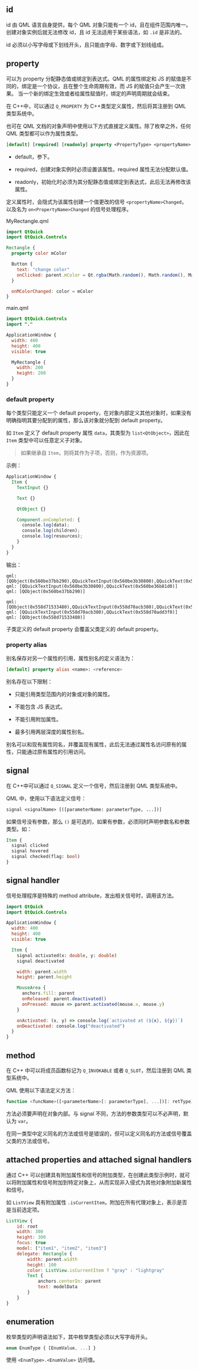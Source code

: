 <link href="../../../../../style.css", rel="stylesheet">

## id

id 由 QML 语言自身提供，每个 QML 对象只能有一个 id，且在组件范围内唯一。创建对象实例后就无法修改 id，且 id 无法适用于某些语法，如 `.id` 是非法的。

id 必须以小写字母或下划线开头，且只能由字母、数字或下划线组成。

## property

可以为 property 分配静态值或绑定到表达式。QML 的属性绑定和 JS 的赋值是不同的，绑定是一个协议，且在整个生命周期有效，而 JS 的赋值只会产生一次效果。
当一个新的绑定生效或者给属性赋值时，绑定的声明周期就会结束。

在 C++中，可以通过 `Q_PROPERTY` 为 C++类型定义属性，然后将其注册到 QML 类型系统中。

也可在 QML 文档的对象声明中使用以下方式直接定义属性。除了枚举之外，任何 QML 类型都可以作为属性类型。

```qml
[default] [required] [readonly] property <PropertyType> <propertyName>
```

- default，参下。

- required，创建对象实例时必须设置该属性。required 属性无法分配默认值。

- readonly，初始化时必须为其分配静态值或绑定到表达式，此后无法再修改该属性。

定义属性时，会隐式为该属性创建一个值更改的信号 `<propertyName>Changed`，以及名为 `on<PropertyName>Changed` 的信号处理程序。

<div class="code_block">

<div>
MyRectangle.qml

```qml
import QtQuick
import QtQuick.Controls

Rectangle {
  property color mColor

  Button {
    text: "change color"
    onClicked: parent.mColor = Qt.rgba(Math.random(), Math.random(), Math.random(), 1)
  }

  onMColorChanged: color = mColor
}
```

</div>

<div>
main.qml

```qml
import QtQuick.Controls
import "."

ApplicationWindow {
  width: 400
  height: 400
  visible: true

  MyRectangle {
    width: 200
    height: 200
  }
}
```

</div>
</div>

### default property

每个类型只能定义一个 default property，在对象内部定义其他对象时，如果没有明确指明其要分配到的属性，那么该对象就分配到 default property。

如 `Item` 定义了 default property 属性 `data`，其类型为 `list<QtObject>`，因此在 `Item` 类型中可以任意定义子对象。

> 如果继承自 `Item`，则将其作为子项，否则，作为资源项。

<div class="code_block">

<div>
示例：

```qml
ApplicationWindow {
  Item {
    TextInput {}

    Text {}

    QtObject {}

    Component.onCompleted: {
      console.log(data);
      console.log(children);
      console.log(resources);
    }
  }
}
```

</div>
<div>
输出：

```shell
qml: [QObject(0x560be37bb290),QQuickTextInput(0x560be3b30800),QQuickText(0x560be36b81d0)]
qml: [QQuickTextInput(0x560be3b30800),QQuickText(0x560be36b81d0)]
qml: [QObject(0x560be37bb290)]
```

</div>

</div>

```shell
qml: [QObject(0x558d71533480),QQuickTextInput(0x558d70acb380),QQuickText(0x558d70add3f0)]
qml: [QQuickTextInput(0x558d70acb380),QQuickText(0x558d70add3f0)]
qml: [QObject(0x558d71533480)]
```

子类定义的 default property 会覆盖父类定义的 default property。

### property alias

别名保存对另一个属性的引用，属性别名的定义语法为：

```qml
[default] property alias <name>: <reference>
```

别名存在以下限制：

- 只能引用类型范围内的对象或对象的属性。

- 不能包含 JS 表达式。

- 不能引用附加属性。

- 最多引用两层深度的属性别名。

别名可以和现有属性同名，并覆盖现有属性，此后无法通过属性名访问原有的属性，只能通过原有属性的引用访问。

## signal

在 C++中可以通过 `Q_SIGNAL` 定义一个信号，然后注册到 QML 类型系统中。

QML 中，使用以下语法定义信号：

```qml
signal <signalName> [([parameterName: parameterType, ...])]
```

如果信号没有参数，那么 `()` 是可选的，如果有参数，必须同时声明参数名和参数类型。如：

```qml
Item {
  signal clicked
  signal hovered
  signal checked(flag: bool)
}
```

## signal handler

信号处理程序是特殊的 method attribute，发出相关信号时，调用该方法。

<div class="code_block">

```qml
import QtQuick
import QtQuick.Controls

ApplicationWindow {
  width: 400
  height: 400
  visible: true

  Item {
    signal activated(x: double, y: double)
    signal deactivated

    width: parent.width
    height: parent.height

    MouseArea {
      anchors.fill: parent
      onReleased: parent.deactivated()
      onPressed: mouse => parent.activated(mouse.x, mouse.y)
    }

    onActivated: (x, y) => console.log(`activated at (${x}, ${y})`)
    onDeactivated: console.log("deactivated")
  }
}
```

</div>

## method

在 C++ 中可以将成员函数标记为 `Q_INVOKABLE` 或者 `Q_SLOT`，然后注册到 QML 类型系统中。

QML 使用以下语法定义方法：

```qml
function <funcName>([<parameterName>[: parameterType], ...])[: retType] { <body> }
```

方法必须要声明在对象内部。与 signal 不同，方法的参数类型可以不必声明，默认为 `var`。

在同一类型中定义同名的方法或信号是错误的，但可以定义同名的方法或信号覆盖父类的方法或信号。

## attached properties and attached signal handlers

通过 C++ 可以创建具有附加属性和信号的附加类型，在创建此类型示例时，就可以将附加属性和信号附加到特定对象上，从而实现非入侵式为其他对象附加新属性和信号。

如 `ListView` 具有附加属性 `.isCurrentItem`，附加在所有代理对象上，表示是否是当前选定项。

```qml
ListView {
    id: root
    width: 300
    height: 300
    focus: true
    model: ["item1", "item2", "item3"]
    delegate: Rectangle {
        width: parent.width
        height: 100
        color: ListView.isCurrentItem ? "gray" : "lightgray"
        Text {
            anchors.centerIn: parent
            text: modelData
        }
    }
}
```

## enumeration

枚举类型的声明语法如下，其中枚举类型必须以大写字母开头。

```js
enum EnumType { [EnumValue, ...] }
```

使用 `<EnumType>.<EnumValue>` 访问值。
